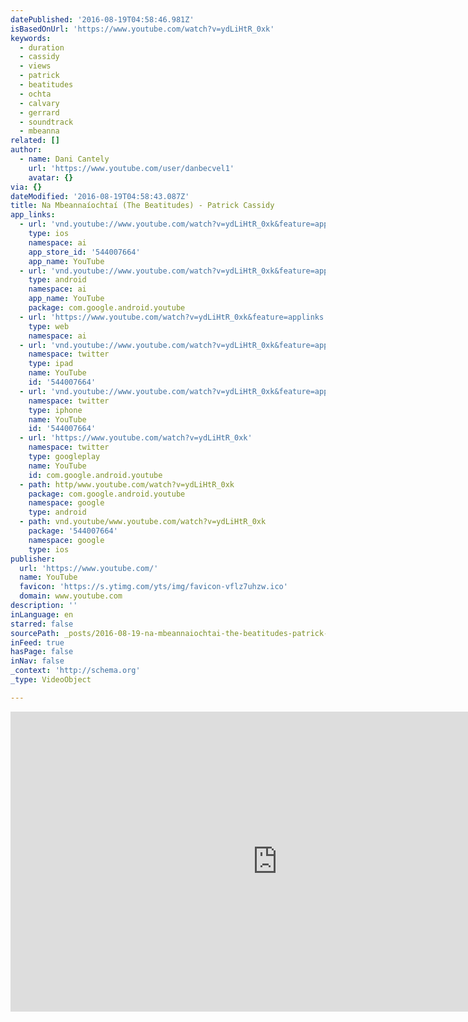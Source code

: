 ```yaml
---
datePublished: '2016-08-19T04:58:46.981Z'
isBasedOnUrl: 'https://www.youtube.com/watch?v=ydLiHtR_0xk'
keywords:
  - duration
  - cassidy
  - views
  - patrick
  - beatitudes
  - ochta
  - calvary
  - gerrard
  - soundtrack
  - mbeanna
related: []
author:
  - name: Dani Cantely
    url: 'https://www.youtube.com/user/danbecvel1'
    avatar: {}
via: {}
dateModified: '2016-08-19T04:58:43.087Z'
title: Na Mbeannaíochtaí (The Beatitudes) - Patrick Cassidy
app_links:
  - url: 'vnd.youtube://www.youtube.com/watch?v=ydLiHtR_0xk&feature=applinks'
    type: ios
    namespace: ai
    app_store_id: '544007664'
    app_name: YouTube
  - url: 'vnd.youtube://www.youtube.com/watch?v=ydLiHtR_0xk&feature=applinks'
    type: android
    namespace: ai
    app_name: YouTube
    package: com.google.android.youtube
  - url: 'https://www.youtube.com/watch?v=ydLiHtR_0xk&feature=applinks'
    type: web
    namespace: ai
  - url: 'vnd.youtube://www.youtube.com/watch?v=ydLiHtR_0xk&feature=applinks'
    namespace: twitter
    type: ipad
    name: YouTube
    id: '544007664'
  - url: 'vnd.youtube://www.youtube.com/watch?v=ydLiHtR_0xk&feature=applinks'
    namespace: twitter
    type: iphone
    name: YouTube
    id: '544007664'
  - url: 'https://www.youtube.com/watch?v=ydLiHtR_0xk'
    namespace: twitter
    type: googleplay
    name: YouTube
    id: com.google.android.youtube
  - path: http/www.youtube.com/watch?v=ydLiHtR_0xk
    package: com.google.android.youtube
    namespace: google
    type: android
  - path: vnd.youtube/www.youtube.com/watch?v=ydLiHtR_0xk
    package: '544007664'
    namespace: google
    type: ios
publisher:
  url: 'https://www.youtube.com/'
  name: YouTube
  favicon: 'https://s.ytimg.com/yts/img/favicon-vflz7uhzw.ico'
  domain: www.youtube.com
description: ''
inLanguage: en
starred: false
sourcePath: _posts/2016-08-19-na-mbeannaiochtai-the-beatitudes-patrick-cassidy.md
inFeed: true
hasPage: false
inNav: false
_context: 'http://schema.org'
_type: VideoObject

---
```

<iframe src="https://cdn.embedly.com/widgets/media.html?src=https%3A%2F%2Fwww.youtube.com%2Fembed%2FydLiHtR_0xk%3Ffeature%3Doembed&amp;url=http%3A%2F%2Fwww.youtube.com%2Fwatch%3Fv%3DydLiHtR_0xk&amp;image=https%3A%2F%2Fi.ytimg.com%2Fvi%2FydLiHtR_0xk%2Fhqdefault.jpg&amp;key=b7d04c9b404c499eba89ee7072e1c4f7&amp;type=text%2Fhtml&amp;schema=youtube" width="854" height="480" scrolling="no" frameborder="0" allowfullscreen="" style=""></iframe>